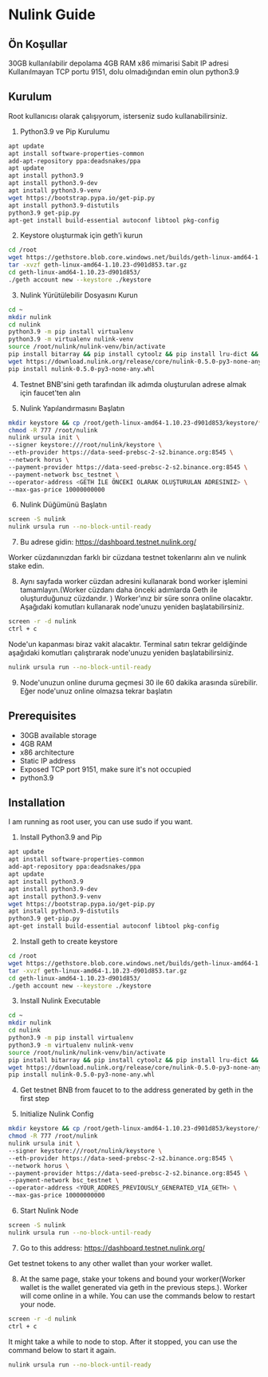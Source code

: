 # Nulink Guide

## Ön Koşullar

30GB kullanılabilir depolama
4GB RAM
x86 mimarisi
Sabit IP adresi
Kullanılmayan TCP portu 9151, dolu olmadığından emin olun
python3.9

## Kurulum

Root kullanıcısı olarak çalışıyorum, isterseniz sudo kullanabilirsiniz.

1. Python3.9 ve Pip Kurulumu

```bash
apt update
apt install software-properties-common
add-apt-repository ppa:deadsnakes/ppa
apt update
apt install python3.9
apt install python3.9-dev
apt install python3.9-venv
wget https://bootstrap.pypa.io/get-pip.py
apt install python3.9-distutils
python3.9 get-pip.py
apt-get install build-essential autoconf libtool pkg-config
```

2. Keystore oluşturmak için geth'i kurun

```bash
cd /root
wget https://gethstore.blob.core.windows.net/builds/geth-linux-amd64-1.10.23-d901d853.tar.gz
tar -xvzf geth-linux-amd64-1.10.23-d901d853.tar.gz
cd geth-linux-amd64-1.10.23-d901d853/
./geth account new --keystore ./keystore
```

3. Nulink Yürütülebilir Dosyasını Kurun
```bash
cd ~
mkdir nulink
cd nulink
python3.9 -m pip install virtualenv
python3.9 -m virtualenv nulink-venv
source /root/nulink/nulink-venv/bin/activate
pip install bitarray && pip install cytoolz && pip install lru-dict && pip install pyethash && pip install pysha3
wget https://download.nulink.org/release/core/nulink-0.5.0-py3-none-any.whl
pip install nulink-0.5.0-py3-none-any.whl
```

4. Testnet BNB'sini geth tarafından ilk adımda oluşturulan adrese almak için faucet'ten alın

5. Nulink Yapılandırmasını Başlatın

```bash
mkdir keystore && cp /root/geth-linux-amd64-1.10.23-d901d853/keystore/* /root/nulink/keystore/
chmod -R 777 /root/nulink
nulink ursula init \
--signer keystore:///root/nulink/keystore \
--eth-provider https://data-seed-prebsc-2-s2.binance.org:8545 \
--network horus \
--payment-provider https://data-seed-prebsc-2-s2.binance.org:8545 \
--payment-network bsc_testnet \
--operator-address <GETH İLE ÖNCEKİ OLARAK OLUŞTURULAN ADRESINIZ> \
--max-gas-price 10000000000
```

6. Nulink Düğümünü Başlatın
```bash
screen -S nulink
nulink ursula run --no-block-until-ready
```

7. Bu adrese gidin: https://dashboard.testnet.nulink.org/

Worker cüzdanınızdan farklı bir cüzdana testnet tokenlarını alın ve nulink stake edin.


8. Aynı sayfada worker cüzdan adresini kullanarak bond worker işlemini tamamlayın.(Worker cüzdanı daha önceki adımlarda Geth ile oluşturduğunuz cüzdandır. ) Worker'ınız bir süre sonra online olacaktır. Aşağıdaki komutları kullanarak node'unuzu yeniden başlatabilirsiniz.

```bash 
screen -r -d nulink
ctrl + c
```

Node'un kapanması biraz vakit alacaktır. Terminal satırı tekrar geldiğinde aşağıdaki komutları çalıştırarak node'unuzu yeniden başlatabilirsiniz.

```bash
nulink ursula run --no-block-until-ready
```

9. Node'unuzun online duruma geçmesi 30 ile 60 dakika arasında sürebilir. Eğer node'unuz online olmazsa tekrar başlatın

## Prerequisites

- 30GB available storage
- 4GB RAM
- x86 architecture
- Static IP address
- Exposed TCP port 9151, make sure it's not occupied
- python3.9

## Installation

I am running as root user, you can use sudo if you want.

1. Install Python3.9 and Pip

```bash
apt update
apt install software-properties-common
add-apt-repository ppa:deadsnakes/ppa
apt update
apt install python3.9
apt install python3.9-dev
apt install python3.9-venv
wget https://bootstrap.pypa.io/get-pip.py
apt install python3.9-distutils
python3.9 get-pip.py
apt-get install build-essential autoconf libtool pkg-config
```

2. Install geth to create keystore

```bash
cd /root
wget https://gethstore.blob.core.windows.net/builds/geth-linux-amd64-1.10.23-d901d853.tar.gz
tar -xvzf geth-linux-amd64-1.10.23-d901d853.tar.gz
cd geth-linux-amd64-1.10.23-d901d853/
./geth account new --keystore ./keystore
```

3. Install Nulink Executable

```bash
cd ~
mkdir nulink
cd nulink
python3.9 -m pip install virtualenv
python3.9 -m virtualenv nulink-venv
source /root/nulink/nulink-venv/bin/activate
pip install bitarray && pip install cytoolz && pip install lru-dict && pip install pyethash && pip install pysha3
wget https://download.nulink.org/release/core/nulink-0.5.0-py3-none-any.whl
pip install nulink-0.5.0-py3-none-any.whl
```

4. Get testnet BNB from faucet to to the address generated by geth in the first step

5. Initialize Nulink Config

```bash
mkdir keystore && cp /root/geth-linux-amd64-1.10.23-d901d853/keystore/* /root/nulink/keystore/
chmod -R 777 /root/nulink
nulink ursula init \
--signer keystore:///root/nulink/keystore \
--eth-provider https://data-seed-prebsc-2-s2.binance.org:8545 \
--network horus \
--payment-provider https://data-seed-prebsc-2-s2.binance.org:8545 \
--payment-network bsc_testnet \
--operator-address <YOUR_ADDRES_PREVIOUSLY_GENERATED_VIA_GETH> \
--max-gas-price 10000000000
```

6. Start Nulink Node

```bash
screen -S nulink
nulink ursula run --no-block-until-ready
```

7. Go to this address: https://dashboard.testnet.nulink.org/

Get testnet tokens to any other wallet than your worker wallet. 


8. At the same page, stake your tokens and bound your worker(Worker wallet is the wallet generated via geth in the previous steps.). Worker will come online in a while. You can use the commands below to restart your node.

```bash 
screen -r -d nulink
ctrl + c
```

It might take a while to node to stop. After it stopped, you can use the command below to start it again.

```bash
nulink ursula run --no-block-until-ready
```
